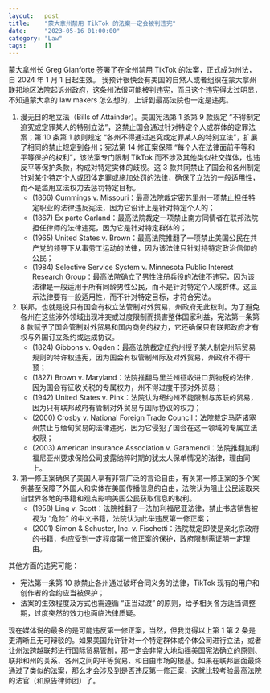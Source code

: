 ```yaml
---
layout:   post
title:    "蒙大拿州禁用 TikTok 的法案一定会被判违宪"
date:     "2023-05-16 01:00:00"
category: "Law"
tags:     []
---
```


蒙大拿州长 Greg Gianforte 签署了在全州禁用 TikTok 的法案，正式成为州法，自 2024 年 1 月 1 日起生效。
我预计很快会有美国的自然人或者组织在蒙大拿州联邦地区法院起诉州政府，这条州法很可能被判违宪，而且这个违宪得太过明显，不知道蒙大拿的 law makers 怎么想的，上诉到最高法院也一定是违宪。

1. 漫无目的地立法（Bills of Attainder）。美国宪法第 1 条第 9 款规定 “不得制定追究或定罪某人的特别立法”，这禁止国会通过针对特定个人或群体的定罪法案；第 10 条第 1 款则规定 “各州不得通过追究或定罪某人的特别立法”，扩展了相同的禁止规定到各州；宪法第 14 修正案保障 “每个人在法律面前平等和平等保护的权利”，该法案专门限制 TikTok 而不涉及其他类似社交媒体，也违反平等保护条款，构成对特定实体的歧视。这 3 款共同禁止了国会和各州制定针对某个特定个人或团体定罪或施加处罚的法律，确保了立法的一般适用性，而不是滥用立法权力去惩罚特定目标。
    - (1866) Cummings v. Missouri：最高法院裁定密苏里州一项禁止担任特定职业的法律违反宪法，因为它设计上是针对特定个人的；
    - (1867) Ex parte Garland：最高法院裁定一项禁止南方同情者在联邦法院担任律师的法律违宪，因为它是针对特定群体的；
    - (1965) United States v. Brown：最高法院推翻了一项禁止美国公民在共产党的领导下从事劳工运动的法律，因为该法律只针对持特定政治信仰的公民；
    - (1984) Selective Service System v. Minnesota Public Interest Research Group：最高法院确立了男性注册兵役的法律不违宪，因为该法律是一般适用于所有同龄男性公民，而不是针对特定个人或群体。这显示法律要有一般适用性，而不针对特定目标，才符合宪法。
2. 联邦，也就是说只有国会有权立法管制对外贸易，州政府无此权利。为了避免各州在这些涉外领域出现冲突或过度限制而损害整体国家利益，宪法第一条第 8 款赋予了国会管制对外贸易和国内商务的权力，它还确保只有联邦政府才有权与外国订立条约或达成协议。
    - (1824) Gibbons v. Ogden：最高法院裁定纽约州授予某人制定州际贸易规则的特许权违宪，因为国会有权管制州际及对外贸易，州政府不得干预；
    - (1827) Brown v. Maryland：法院推翻马里兰州征收进口货物税的法律，因为国会有征收关税的专属权力，州不得过度干预对外贸易；
    - (1942) United States v. Pink：法院认为纽约州不能限制与苏联的贸易，因为只有联邦政府有管制对外贸易与国际协议的权力；
    - (2000) Crosby v. National Foreign Trade Council：法院裁定马萨诸塞州禁止与缅甸贸易的法律违宪，因为它侵犯了国会在这一领域的专属立法权限；
    - (2003) American Insurance Association v. Garamendi：法院推翻加利福尼亚州要求保险公司披露纳粹时期的犹太人保单情况的法律，理由同上。
3. 第一修正案确保了美国人享有非常广泛的言论自由，有关第一修正案的多个案例甚至保障了外国人和实体在美国传播信息的自由，法院认为阻止公民读取来自世界各地的书籍和观点影响美国公民获取信息的权利。
    - (1958) Ling v. Scott：法院推翻了一法加利福尼亚法律，禁止书店销售被视为 “危险” 的中文书籍，法院认为此举违反第一修正案；
    - (2001) Simon & Schuster, Inc. v. Fischetti：法院裁定即使是亲北京政府的书籍，也应受到一定程度第一修正案的保护，政府限制需证明一定理由。

其他方面的违宪可能：

- 宪法第一条第 10 款禁止各州通过破坏合同义务的法律，TikTok 现有的用户和创作者的合约应当被保护；
- 法案的生效程度及方式也需遵循 “正当过渡” 的原则，给予相关各方适当调整期，过度突然的效力也面临法律质疑。

现在媒体说的最多的是可能违反第一修正案，当然，但我觉得以上第 1 第 2 条是更清晰且无可辩驳的。如果美国允许针对一个特定群体或个体公司进行立法，或者让州法跨越联邦进行国际贸易管制，那一定会非常大地动摇美国宪法确立的原则、联邦和州的关系、各州之间的平等贸易、和自由市场的根基。如果在联邦层面最终通过了类似的法案，那么才会涉及到是否违反第一修正案，这就比较考验最高法院的法官（和原告律师团）了。
